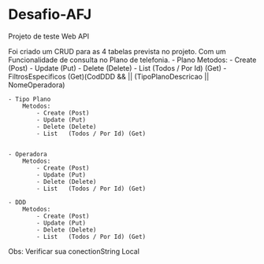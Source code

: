# Desafio-AFJ
 Projeto de teste Web API
 
 Foi criado um CRUD para as 4 tabelas prevista no projeto.
Com um Funcionalidade de consulta no Plano de telefonia.
	- Plano
		Metodos:
			- Create (Post)
			- Update (Put)
			- Delete (Delete)
			- List   (Todos / Por Id) (Get)
			- FiltrosEspecificos (Get)(CodDDD && 
								   || (TipoPlanoDescricao
								   || NomeOperadora)

	- Tipo Plano
		Metodos:
			- Create (Post)
			- Update (Put)
			- Delete (Delete)
			- List   (Todos / Por Id) (Get)
				
				
	- Operadora
		Metodos:
			- Create (Post)
			- Update (Put)
			- Delete (Delete)
			- List   (Todos / Por Id) (Get)

	- DDD
		Metodos:
			- Create (Post)
			- Update (Put)
			- Delete (Delete)
			- List   (Todos / Por Id) (Get)
			
			
Obs: Verificar sua conectionString Local

